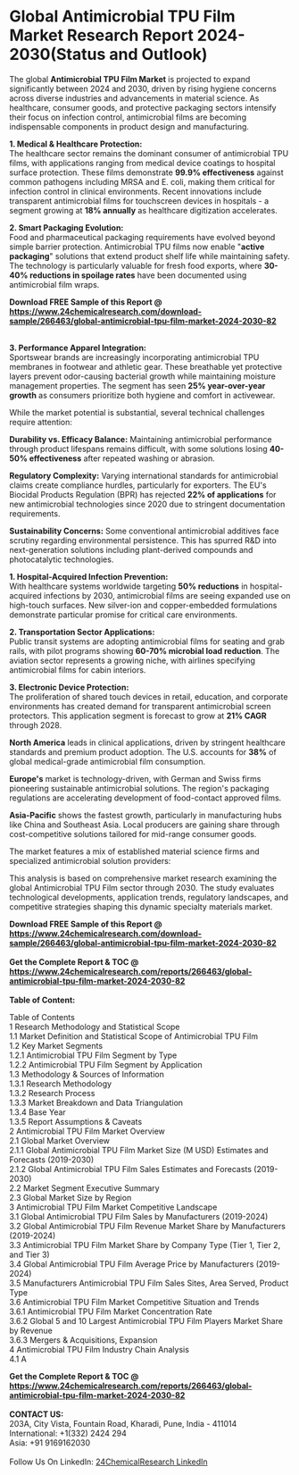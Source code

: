 <h1>Global Antimicrobial TPU Film Market Research Report 2024-2030(Status and Outlook)</h1><p>The global <strong>Antimicrobial TPU Film Market</strong> is projected to expand significantly between 2024 and 2030, driven by rising hygiene concerns across diverse industries and advancements in material science. As healthcare, consumer goods, and protective packaging sectors intensify their focus on infection control, antimicrobial films are becoming indispensable components in product design and manufacturing.</p><p><strong>1. Medical &amp; Healthcare Protection:</strong><br>
The healthcare sector remains the dominant consumer of antimicrobial TPU films, with applications ranging from medical device coatings to hospital surface protection. These films demonstrate <strong>99.9% effectiveness</strong> against common pathogens including MRSA and E. coli, making them critical for infection control in clinical environments. Recent innovations include transparent antimicrobial films for touchscreen devices in hospitals - a segment growing at <strong>18% annually</strong> as healthcare digitization accelerates.</p><p><strong>2. Smart Packaging Evolution:</strong><br>
Food and pharmaceutical packaging requirements have evolved beyond simple barrier protection. Antimicrobial TPU films now enable "<strong>active packaging</strong>" solutions that extend product shelf life while maintaining safety. The technology is particularly valuable for fresh food exports, where <strong>30-40% reductions in spoilage rates</strong> have been documented using antimicrobial film wraps.</p><div><b>Download FREE Sample of this Report @ 
            <a href="https://www.24chemicalresearch.com/download-sample/266463/global-antimicrobial-tpu-film-market-2024-2030-82">
            https://www.24chemicalresearch.com/download-sample/266463/global-antimicrobial-tpu-film-market-2024-2030-82</a></b></div><br><p><strong>3. Performance Apparel Integration:</strong><br>
Sportswear brands are increasingly incorporating antimicrobial TPU membranes in footwear and athletic gear. These breathable yet protective layers prevent odor-causing bacterial growth while maintaining moisture management properties. The segment has seen <strong>25% year-over-year growth</strong> as consumers prioritize both hygiene and comfort in activewear.</p><p>While the market potential is substantial, several technical challenges require attention:</p><p><strong>Durability vs. Efficacy Balance:</strong> Maintaining antimicrobial performance through product lifespans remains difficult, with some solutions losing <strong>40-50% effectiveness</strong> after repeated washing or abrasion.</p><p><strong>Regulatory Complexity:</strong> Varying international standards for antimicrobial claims create compliance hurdles, particularly for exporters. The EU's Biocidal Products Regulation (BPR) has rejected <strong>22% of applications</strong> for new antimicrobial technologies since 2020 due to stringent documentation requirements.</p><p><strong>Sustainability Concerns:</strong> Some conventional antimicrobial additives face scrutiny regarding environmental persistence. This has spurred R&amp;D into next-generation solutions including plant-derived compounds and photocatalytic technologies.</p><p><strong>1. Hospital-Acquired Infection Prevention:</strong><br>
With healthcare systems worldwide targeting <strong>50% reductions</strong> in hospital-acquired infections by 2030, antimicrobial films are seeing expanded use on high-touch surfaces. New silver-ion and copper-embedded formulations demonstrate particular promise for critical care environments.</p><p><strong>2. Transportation Sector Applications:</strong><br>
Public transit systems are adopting antimicrobial films for seating and grab rails, with pilot programs showing <strong>60-70% microbial load reduction</strong>. The aviation sector represents a growing niche, with airlines specifying antimicrobial films for cabin interiors.</p><p><strong>3. Electronic Device Protection:</strong><br>
The proliferation of shared touch devices in retail, education, and corporate environments has created demand for transparent antimicrobial screen protectors. This application segment is forecast to grow at <strong>21% CAGR</strong> through 2028.</p><p><strong>North America</strong> leads in clinical applications, driven by stringent healthcare standards and premium product adoption. The U.S. accounts for <strong>38%</strong> of global medical-grade antimicrobial film consumption.</p><p><strong>Europe's</strong> market is technology-driven, with German and Swiss firms pioneering sustainable antimicrobial solutions. The region's packaging regulations are accelerating development of food-contact approved films.</p><p><strong>Asia-Pacific</strong> shows the fastest growth, particularly in manufacturing hubs like China and Southeast Asia. Local producers are gaining share through cost-competitive solutions tailored for mid-range consumer goods.</p><p>The market features a mix of established material science firms and specialized antimicrobial solution providers:</p><p>This analysis is based on comprehensive market research examining the global Antimicrobial TPU Film sector through 2030. The study evaluates technological developments, application trends, regulatory landscapes, and competitive strategies shaping this dynamic specialty materials market.</p><div><b>Download FREE Sample of this Report @ 
            <a href="https://www.24chemicalresearch.com/download-sample/266463/global-antimicrobial-tpu-film-market-2024-2030-82">
            https://www.24chemicalresearch.com/download-sample/266463/global-antimicrobial-tpu-film-market-2024-2030-82</a></b></div><br><div><b>Get the Complete Report & TOC @ 
            <a href="https://www.24chemicalresearch.com/reports/266463/global-antimicrobial-tpu-film-market-2024-2030-82">
            https://www.24chemicalresearch.com/reports/266463/global-antimicrobial-tpu-film-market-2024-2030-82</a></b></div><br>
            <b>Table of Content:</b><p>Table of Contents<br />
1 Research Methodology and Statistical Scope<br />
1.1 Market Definition and Statistical Scope of Antimicrobial TPU Film<br />
1.2 Key Market Segments<br />
1.2.1 Antimicrobial TPU Film Segment by Type<br />
1.2.2 Antimicrobial TPU Film Segment by Application<br />
1.3 Methodology & Sources of Information<br />
1.3.1 Research Methodology<br />
1.3.2 Research Process<br />
1.3.3 Market Breakdown and Data Triangulation<br />
1.3.4 Base Year<br />
1.3.5 Report Assumptions & Caveats<br />
2 Antimicrobial TPU Film Market Overview<br />
2.1 Global Market Overview<br />
2.1.1 Global Antimicrobial TPU Film Market Size (M USD) Estimates and Forecasts (2019-2030)<br />
2.1.2 Global Antimicrobial TPU Film Sales Estimates and Forecasts (2019-2030)<br />
2.2 Market Segment Executive Summary<br />
2.3 Global Market Size by Region<br />
3 Antimicrobial TPU Film Market Competitive Landscape<br />
3.1 Global Antimicrobial TPU Film Sales by Manufacturers (2019-2024)<br />
3.2 Global Antimicrobial TPU Film Revenue Market Share by Manufacturers (2019-2024)<br />
3.3 Antimicrobial TPU Film Market Share by Company Type (Tier 1, Tier 2, and Tier 3)<br />
3.4 Global Antimicrobial TPU Film Average Price by Manufacturers (2019-2024)<br />
3.5 Manufacturers Antimicrobial TPU Film Sales Sites, Area Served, Product Type<br />
3.6 Antimicrobial TPU Film Market Competitive Situation and Trends<br />
3.6.1 Antimicrobial TPU Film Market Concentration Rate<br />
3.6.2 Global 5 and 10 Largest Antimicrobial TPU Film Players Market Share by Revenue<br />
3.6.3 Mergers & Acquisitions, Expansion<br />
4 Antimicrobial TPU Film Industry Chain Analysis<br />
4.1 A</p><div><b>Get the Complete Report & TOC @ 
            <a href="https://www.24chemicalresearch.com/reports/266463/global-antimicrobial-tpu-film-market-2024-2030-82">
            https://www.24chemicalresearch.com/reports/266463/global-antimicrobial-tpu-film-market-2024-2030-82</a></b></div><br><b>CONTACT US:</b><br>
            203A, City Vista, Fountain Road, Kharadi, Pune, India - 411014<br>
            International: +1(332) 2424 294<br>
            Asia: +91 9169162030 <br><br>
            Follow Us On LinkedIn: <a href="https://www.linkedin.com/company/24chemicalresearch/">24ChemicalResearch LinkedIn</a>